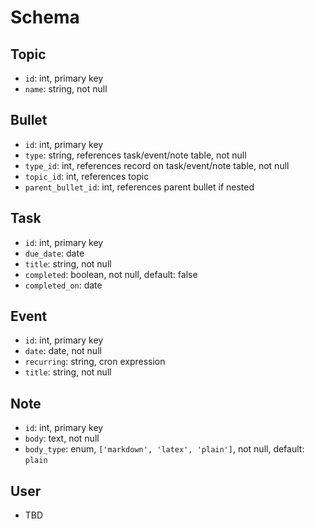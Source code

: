 # Schema

## Topic
- `id`: int, primary key
- `name`: string, not null

## Bullet
- `id`: int, primary key
- `type`: string, references task/event/note table, not null
- `type_id`: int, references record on task/event/note table, not null
- `topic_id`: int, references topic
- `parent_bullet_id`: int, references parent bullet if nested

## Task
- `id`: int, primary key
- `due_date`: date
- `title`: string, not null
- `completed`: boolean, not null, default: false
- `completed_on`: date

## Event
- `id`: int, primary key
- `date`: date, not null
- `recurring`: string, cron expression
- `title`: string, not null

## Note
- `id`: int, primary key
- `body`: text, not null
- `body_type`: enum, `['markdown', 'latex', 'plain']`, not null, default: `plain`

## User
- TBD
